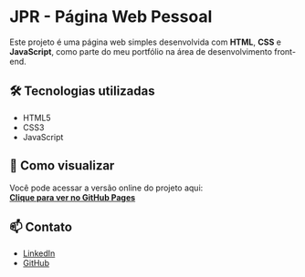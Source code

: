 # JPR - Página Web Pessoal

Este projeto é uma página web simples desenvolvida com **HTML**, **CSS** e **JavaScript**, como parte do meu portfólio na área de desenvolvimento front-end.

## 🛠 Tecnologias utilizadas

- HTML5
- CSS3
- JavaScript

## 🚀 Como visualizar

Você pode acessar a versão online do projeto aqui:  
**[Clique para ver no GitHub Pages](https://joaopedrorodrigues7.github.io/jpr/)**

## 📫 Contato

- [LinkedIn](https://linkedin.com/in/seuperfil)
- [GitHub](https://github.com/JoaoPedroRodrigues7)
